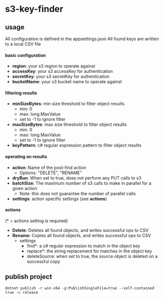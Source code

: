 # s3-key-finder

## usage
All configuration is defined in the appsettings.json
All found keys are written to a local CSV file

#### basic configuration
- **region**: your s3 region to operate against
- **accessKey**: your s3 accessKey for authentication
- **secretKey**: your s3 secretKey for authentication
- **bucketName**: your s3 bucket name to operate against

#### filtering results
- **minSizeBytes**: min size threshold to filter object results
  - min: 0
  - max: long.MaxValue
  - set to -1 to ignore filter
- **maxSizeBytes**: max size threshold to filter object results
  - min: 0
  - max: long.MaxValue
  - set to -1 to ignore filter
- **keyPattern**: c# regular expression pattern to filter object results

#### operating on results
- **action**: Name of the post-find action
  - Options: "DELETE", "RENAME"
- **dryRun**: When set to true, does not perform any PUT calls to s3
- **batchSize**: The maximum number of s3 calls to make in parallel for a given action
  - Note: this does not guarantee the number of parallel calls
- **settings**: action specific settings (see **actions**)

#### actions
(* = actions setting is required)

- **Delete**: Deletes all found objects, and writes successful ops to CSV
- **Rename**: Copies all found objects, and writes successful ops to CSV
  - settings
    - find*: a c# regular expression to match in the object key
	- replace*: the string replacement for matches in the object key
	- deleteSource: when set to true, the source object is deleted on a successful copy

## publish project
```
dotnet publish -r win-x64 -p:PublishSingleFile=true --self-contained true -c release
```